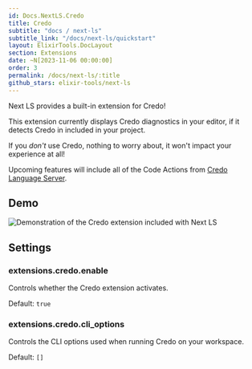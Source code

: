 ```yaml
---
id: Docs.NextLS.Credo
title: Credo
subtitle: "docs / next-ls"
subtitle_link: "/docs/next-ls/quickstart"
layout: ElixirTools.DocLayout
section: Extensions
date: ~N[2023-11-06 00:00:00]
order: 3
permalink: /docs/next-ls/:title
github_stars: elixir-tools/next-ls
---
```


Next LS provides a built-in extension for Credo!

This extension currently displays Credo diagnostics in your editor, if it detects Credo in included in your project.

If you _don't_ use Credo, nothing to worry about, it won't impact your experience at all!

Upcoming features will include all of the Code Actions from [Credo Language Server](https://github.com/elixir-tools/credo-language-server).

## Demo

![Demonstration of the Credo extension included with Next LS](https://f005.backblazeb2.com/file/elixir-tools/next-ls-credo-extension.png)

## Settings

### extensions.credo.enable

Controls whether the Credo extension activates.

Default: `true`

### extensions.credo.cli_options

Controls the CLI options used when running Credo on your workspace.

Default: `[]`
